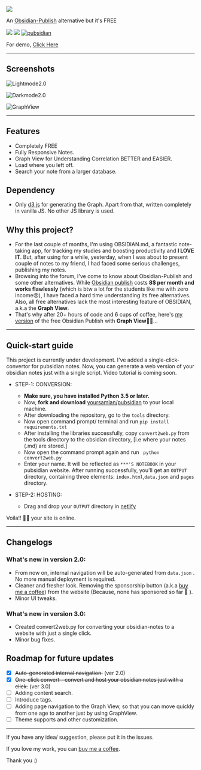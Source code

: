 ![](https://raw.githubusercontent.com/yoursamlan/pubsidian/main/CDN/pubsidian.png)

An [Obsidian-Publish](https://obsidian.md/publish) alternative but it's FREE

![](https://img.shields.io/badge/Initial%20Build-Success-brightgreen) ![](https://img.shields.io/badge/Final%20Release-Work%20in%20Progress-yellowgreen) [![pubsidian](https://img.shields.io/badge/Demo-Active-brightgreen)](https://yoursamlan.github.io/pubsidian)

For demo, [Click Here](https://yoursamlan.github.io/pubsidian)

---
## Screenshots

<!--(![Lightmode](https://user-images.githubusercontent.com/33586885/127748655-8621a2cd-ee11-4834-8431-98ae413543a2.png))-->
![Lightmode2.0](https://user-images.githubusercontent.com/33586885/128595527-d8799497-271a-4dab-9019-90b8346c9d61.png)

<!--(![DarkMode](https://user-images.githubusercontent.com/33586885/127748617-77223cdf-d3d2-43db-aaa7-618e824d1c22.png))-->
![Darkmode2.0](https://user-images.githubusercontent.com/33586885/128595491-f812a105-63ba-4e77-858f-c68aa81d1d21.png)


![GraphView](https://user-images.githubusercontent.com/33586885/127748717-7c65dd5e-5ced-4d41-96dc-e9b10c0d4975.png)



---

## Features
- Completely FREE
- Fully Responsive Notes.
- Graph View for Understanding Correlation BETTER and EASIER.
- Load where you left off.
- Search your note from a larger database.

## Dependency
- Only [d3.js](https://d3js.org) for generating the Graph. Apart from that, written completely in vanilla JS. No other JS library is used.

## Why this project?
- For the last couple of months, I'm using OBSIDIAN.md, a fantastic note-taking app, for tracking my studies and boosting productivity and **I LOVE IT**. But, after using for a while, yesterday, when I was about to present couple of notes to my friend, I had faced some serious challenges, publishing my notes.
- Browsing into the forum, I've come to know about Obsidian-Publish and some other alternatives. While [Obsidian publish](https://obsidian.md/publish) costs **8$ per month and works flawlessly** (which is btw a lot for the students like me with zero income😢), I have faced a hard time understanding its free alternatives. Also, all free alternatives lack the most interesting feature of OBSIDIAN, a.k.a the **Graph View**.
- That's why after 20+ hours of code and 6 cups of coffee, here's [my version](https://yoursamlan.github.io/pubsidian) of the free Obsidian Publish with **Graph View**🥳🥳...

---

## Quick-start guide
This project is currently under development. I've added a single-click-convertor for pubsidian notes. Now, you can generate a web version of your obsidian notes just with a single script. Video tutorial is coming soon.

- STEP-1: CONVERSION:
    -  **Make sure, you have installed Python 3.5 or later.**
    -  Now, **fork and download** [yoursamlan/pubsidian](https://github.com/yoursamlan/pubsidian) to your local machine.
    -  After downloading the repository, go to the ```tools``` directory.
    -  Now open command prompt/ terminal and run
        ``` pip install requirements.txt ```
    -  After installing the libraries successfully, copy ```convert2web.py``` from the tools directory to the obsidian directory, [i.e where your notes (.md) are stored.]
    -  Now open the command prompt again and run
    ``` python convert2web.py```
    -  Enter your name. It will be reflected as ```***'S NOTEBOOK``` in your pubsidian website.
    After running successfully, you'll get an ```OUTPUT``` directory, containing three elements: ```index.html```,```data.json``` and ```pages``` directory.

- STEP-2: HOSTING:
    -  Drag and drop your ```OUTPUT``` directory in [netlify]("https://app.netlify.com/drop")

Voila!! 🥳🥳 your site is online.

---

## Changelogs
### What's new in version 2.0:
- From now on, internal navigation will be auto-generated from ```data.json``` . No more manual deployment is required.  
- Cleaner and fresher look. Removing the sponsorship button (a.k.a [buy me a coffee](https://www.buymeacoffee.com/yoursamlan)) from the website (Because, none has sponsored so far 🥺 ).
- Minor UI tweaks.

### What's new in version 3.0:
- Created convert2web.py for converting your obsidian-notes to a website with just a single click.
- Minor bug fixes.

## Roadmap for future updates
- [x] ~~Auto-generated internal navigation.~~ (ver 2.0)
- [x] ~~One-click convert - convert and host your obsidian notes just with a click.~~ (ver 3.0)
- [ ] Adding content search.
- [ ] Introduce tags.
- [ ] Adding page navigation to the Graph View, so that you can move quickly from one age to another just by using GraphView.
- [ ] Theme supports and other customization.

---

If you have any idea/ suggestion, please put it in the issues.

If you love my work, you can [buy me a coffee](https://www.buymeacoffee.com/yoursamlan).

Thank you :)
